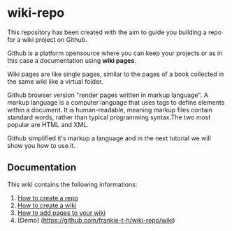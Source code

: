 # wiki-repo

This repository has been created with the aim to guide you building a repo for a wiki project on Github.

Github is a platform opensource where you can keep your projects or as in this case a documentation using **wiki pages**.

Wiki pages are like single pages, similar to the pages of a book collected in the same wiki like a virtual folder.

Github browser version "render pages written in markup language". A markup language is a computer language that uses tags to define elements within a document. 
It is human-readable, meaning markup files contain standard words, rather than typical programming syntax.The two most popular are HTML and XML.

Github simplified it's markup a language and in the next tutorial we will show you how to use it.

## Documentation

This wiki contains the following informations:

1. [How to create a repo]()
2. [How to create a wiki]()
3. [How to add pages to your wiki]()
4. [Demo] (https://github.com/frankie-t-h/wiki-repo/wiki)